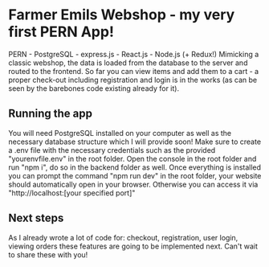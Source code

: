 # Farmer Emils Webshop - my very first PERN App!
PERN - PostgreSQL - express.js - React.js - Node.js (+ Redux!)
Mimicking a classic webshop, the data is loaded from the database to the server and routed to the frontend.
So far you can view items and add them to a cart - a proper check-out including registration and login is in the works
(as can be seen by the barebones code existing already for it).

## Running the app
You will need PostgreSQL installed on your computer as well as the necessary database structure which I will provide soon!
Make sure to create a .env file with the necessary credentials such as the provided "yourenvfile.env" in the root folder.
Open the console in the root folder and run "npm i", do so in the backend folder as well. Once everything is installed you
can prompt the command "npm run dev" in the root folder, your website should automatically open in your browser.
Otherwise you can access it via "http://localhost:[your specified port]"

## Next steps
As I already wrote a lot of code for: checkout, registration, user login, viewing orders these features are
going to be implemented next. Can't wait to share these with you!

